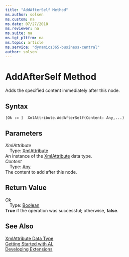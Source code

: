 ```yaml
---
title: "AddAfterSelf Method"
ms.author: solsen
ms.custom: na
ms.date: 07/27/2018
ms.reviewer: na
ms.suite: na
ms.tgt_pltfrm: na
ms.topic: article
ms.service: "dynamics365-business-central"
author: solsen
---
```

[//]: # (START>DO_NOT_EDIT)
[//]: # (IMPORTANT:Do not edit any of the content between here and the END>DO_NOT_EDIT.)
[//]: # (Any modifications should be made in the .resx files in the ModernDev repo.)
# AddAfterSelf Method
Adds the specified content immediately after this node.

## Syntax
```
[Ok := ]  XmlAttribute.AddAfterSelf(Content: Any,...)
```
## Parameters
*XmlAttribute*  
&emsp;Type: [XmlAttribute](xmlattribute-data-type.md)  
An instance of the [XmlAttribute](xmlattribute-data-type.md) data type.  
*Content*  
&emsp;Type: [Any](any-data-type.md)  
The content to add after this node.  


## Return Value
*Ok*  
&emsp;Type: [Boolean](boolean-data-type.md)  
**True** if the operation was successful; otherwise, **false**.  
  


[//]: # (IMPORTANT: END>DO_NOT_EDIT)
## See Also
[XmlAttribute Data Type](xmlattribute-data-type.md)  
[Getting Started with AL](../devenv-get-started.md)  
[Developing Extensions](../devenv-dev-overview.md)